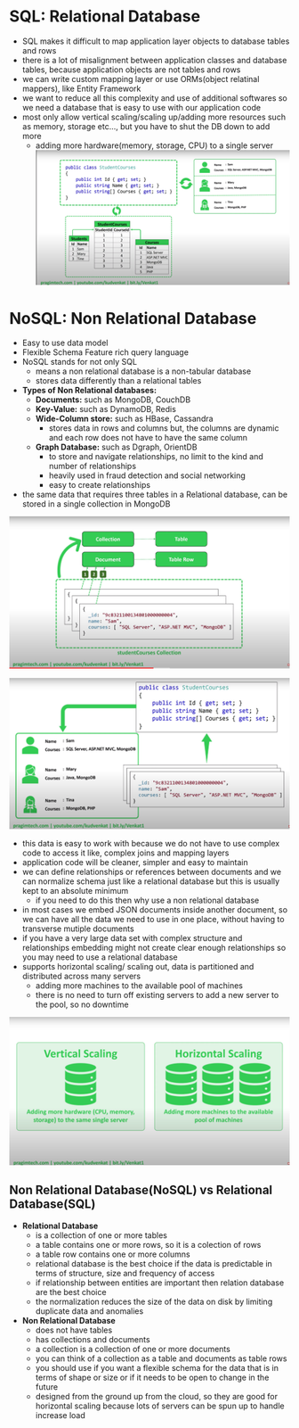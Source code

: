 # SQL: Relational Database
- SQL makes it difficult to map application layer objects to database tables and rows
- there is a lot of misalignment between application classes and database tables, because application objects are not tables and rows
- we can write custom mapping layer or use ORMs(object relatinal mappers), like Entity Framework
- we want to reduce all this complexity and use of additional softwares so we need a database that is easy to use with our application code
- most only allow vertical scaling/scaling up/adding more resources such as memory, storage etc..., but you have to shut the DB down to add more 
    - adding more hardware(memory, storage, CPU) to a single server
![SQL](./images/SQLmanytomany.png)

# NoSQL: Non Relational Database
- Easy to use data model
- Flexible Schema
Feature rich query language
- NoSQL stands for not only SQL
    - means a non relational database is a non-tabular database
    - stores data differently than a relational tables
- **Types of Non Relational databases:**
    - **Documents:** such as MongoDB, CouchDB
    - **Key-Value:** such as DynamoDB, Redis
    - **Wide-Column store:** such as HBase, Cassandra
        - stores data in rows and columns but, the columns are dynamic and each row does not have to have the same column
    - **Graph Database:** such as Dgraph, OrientDB
        - to store and navigate relationships, no limit to the kind and number of relationships
        - heavily used in fraud detection and social networking
        - easy to create relationships
- the same data that requires three tables in a Relational database, can be stored in a single collection in MongoDB

![NON SQL](./images/NonSQLmanytomany1.png)



![NON SQL](./images/NonSQLmanytomany2.png)

- this data is easy to work with because we do not have to use complex code to access it like, complex joins and mapping layers
- application code will be cleaner, simpler and easy to maintain
- we can define relationships or references between documents and we can normalize schema just like a relational database but this is usually kept to an absolute minimum
    - if you need to do this then why use a non relational database
- in most cases we embed JSON documents inside another document, so we can have all the data we need to use in one place, without having to transverse mutiple documents
- if you have a very large data set with complex structure and relationships embedding might not create clear enough relationships so you may need to use a relational database
- supports horizontal scaling/ scaling out, data is partitioned and distributed across many servers
    - adding more machines to the available pool of machines
    - there is no need to turn off existing servers to add a new server to the pool, so no downtime

![Scaling](./images/scaling.png)



## Non Relational Database(NoSQL) vs Relational Database(SQL)
- **Relational Database**
    - is a collection of one or more tables
    - a table contains one or more rows, so it is a colection of rows
    - a table row contains one or more columns
    - relational database is the best choice if the data is predictable in terms of structure, size and frequency of access
    - if relationship between entities are important then relation database are the best choice
    - the normalization reduces the size of the data on disk by limiting duplicate data and anomalies
- **Non Relational Database**
    - does not have tables
    - has collections and documents
    - a collection is a collection of one or more  documents
    - you can think of a collection as a table and documents as table rows
    - you should use if you want a flexible schema for the data that is in terms of shape or size or if it needs to be open to change in the future
    - designed from the ground up from the cloud, so they are good for horizontal scaling because lots of servers can be spun up to handle increase load
